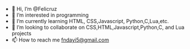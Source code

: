 - 👋 Hi, I’m @Felicruz
- 👀 I’m interested in programming
- 🌱 I’m currently learning HTML, CSS,Javascript, Python,C,Lua,etc.
- 💞️ I’m looking to collaborate on CSS,HTML,Javascript,Python,C, and Lua projects
- 📫 How to reach me fndayi5@gmail.com

<!---
Felicruz/Felicruz is a ✨ special ✨ repository because its `README.md` (this file) appears on your GitHub profile.
You can click the Preview link to take a look at your changes.
--->
